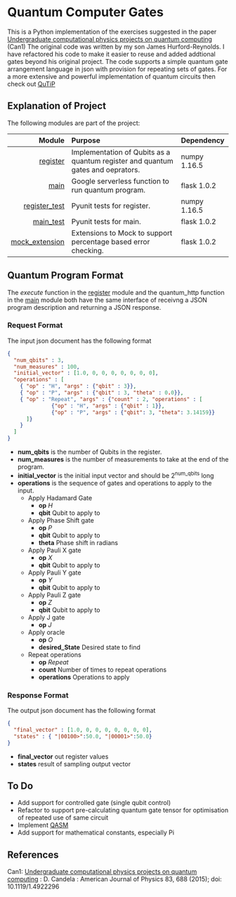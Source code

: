 # Quantum Computer Gates

This is a Python implementation of the exercises suggested in the paper [Undergraduate computational physics projects on quantum computing][Candela1] (Can1)
The original code was written by my son James Hurford-Reynolds.
I have refactored his code to make it easier to reuse and added addtional gates beyond his original project.
The code supports a simple quantum gate arrangement language in json with provision for repeating sets of gates.
For a more extensive and powerful implementation of quantum circuits then check out [QuTiP]
 

## Explanation of Project

The following modules are part of the project:

|**Module**|**Purpose**|**Dependency**|
|---------:|:----------|:-------------|
|[register]|Implementation of Qubits as a quantum register and quantum gates and oeprators.|numpy 1.16.5|
|[main]|Google serverless function to run quantum program.|flask 1.0.2|
|[register_test]|Pyunit tests for register.|numpy 1.16.5|
|[main_test]|Pyunit tests for main.|flask 1.0.2|
|[mock_extension]|Extensions to Mock to support percentage based error checking.|flask 1.0.2|

## Quantum Program Format

The *execute* function in the [register] module and the quantum_http function in the [main] module
both have the same interface of receivng a JSON program description and returning a JSON response.

### Request Format ###

The input json document has the following format
```json
{
  "num_qbits" : 3,
  "num_measures" : 100,
  "initial_vector" : [1.0, 0, 0, 0, 0, 0, 0, 0],
  "operations" : [
    { "op" : "H", "args" : {"qbit" : 3}},
    { "op" : "P", "args" : {"qbit" : 3, "theta" : 0.0}},
    { "op" : "Repeat", "args" : {"count" : 2, "operations" : [
              {"op" : "H", "args" : {"qbit" : 1}},
              {"op" : "P", "args" : {"qbit": 3, "theta": 3.14159}}
      ]}
    }
  ]
}
````
* **num_qbits** is the number of Qubits in the register.
* **num_measures** is the number of measurements to take at the end of the program.
* **initial_vector** is the initial input vector and should be 2<SUP>num_qbits</SUP> long
* **operations** is the sequence of gates and operations to apply to the input.
  * Apply Hadamard Gate
    * **op** *H*
    * **qbit** Qubit to apply to
  * Apply Phase Shift gate
    * **op** *P*
    * **qbit** Qubit to apply to
    * **theta** Phase shift in radians
  * Apply Pauli X gate
    * **op** *X*
    * **qbit** Qubit to apply to
  * Apply Pauli Y gate
    * **op** *Y*
    * **qbit** Qubit to apply to
  * Apply Pauli Z gate
    * **op** *Z*
    * **qbit** Qubit to apply to
  * Apply J gate
    * **op** *J*
  * Apply oracle
    * **op** *O*
    * **desired_State** Desired state to find
  * Repeat operations
    * **op** *Repeat*
    * **count** Number of times to repeat operations
    * **operations** Operations to apply
  
### Response Format ###
The output json document has the following format
```json
{
  "final_vector" : [1.0, 0, 0, 0, 0, 0, 0, 0],
  "states" : { "|00100>":50.0, "|00001>":50.0}
}
```
* **final_vector** out register values
* **states** result of sampling output vector

## To Do
* Add support for controlled gate (single qubit control)
* Refactor to support pre-calculating quantum gate tensor for optimisation of repeated use of same circuit 
* Implement [QASM]
* Add support for mathematical constants, especially Pi
## References
Can1: [Undergraduate computational physics projects on quantum computing][Candela1] : D. Candela :
American Journal of Physics 83, 688 (2015); doi: 10.1119/1.4922296

[Candela1]: https://doi.org/10.1119/1.4922296
[register]: register.py
[register_test]: register_test.py
[main]: main.py
[mock_extension]: mock_extension.py
[main_test]: main_test.py
[QuTiP]: http://qutip.org/
[QASM]: https://www.quantum-inspire.com/kbase/qasm/